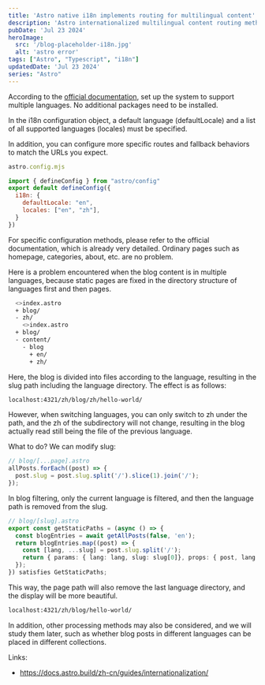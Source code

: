```yaml
---
title: 'Astro native i18n implements routing for multilingual content'
description: 'Astro internationalized multilingual content routing method'
pubDate: 'Jul 23 2024'
heroImage: 
  src: '/blog-placeholder-i18n.jpg'
  alt: 'astro error'
tags: ["Astro", "Typescript", "i18n"]
updatedDate: 'Jul 23 2024'
series: "Astro"
---
```


According to the [official documentation](https://docs.astro.build/zh-cn/guides/internationalization/), set up the system to support multiple languages. No additional packages need to be installed.

In the i18n configuration object, a default language (defaultLocale) and a list of all supported languages (locales) must be specified.

In addition, you can configure more specific routes and fallback behaviors to match the URLs you expect.

```js
astro.config.mjs

import { defineConfig } from "astro/config"
export default defineConfig({
  i18n: {
    defaultLocale: "en",
    locales: ["en", "zh"],
  }
})
```

For specific configuration methods, please refer to the official documentation, which is already very detailed. Ordinary pages such as homepage, categories, about, etc. are no problem.

Here is a problem encountered when the blog content is in multiple languages, because static pages are fixed in the directory structure of languages first and then pages.

```bash
  <>index.astro
  + blog/
  - zh/
    <>index.astro
  + blog/
  - content/
    - blog
      + en/
      + zh/

```

Here, the blog is divided into files according to the language, resulting in the slug path including the language directory. The effect is as follows:

```bash
localhost:4321/zh/blog/zh/hello-world/
```

However, when switching languages, you can only switch to zh under the path, and the zh of the subdirectory will not change, resulting in the blog actually read still being the file of the previous language.

What to do? We can modify slug:

```ts
// blog/[...page].astro
allPosts.forEach((post) => {
  post.slug = post.slug.split('/').slice(1).join('/');
});
````

In blog filtering, only the current language is filtered, and then the language path is removed from the slug.
```ts
// blog/[slug].astro
export const getStaticPaths = (async () => {
  const blogEntries = await getAllPosts(false, 'en');
  return blogEntries.map((post) => {
    const [lang, ...slug] = post.slug.split('/');
    return { params: { lang: lang, slug: slug[0]}, props: { post, lang } };
  });
}) satisfies GetStaticPaths;
````

This way, the page path will also remove the last language directory, and the display will be more beautiful.

```bash
localhost:4321/zh/blog/hello-world/
```

In addition, other processing methods may also be considered, and we will study them later, such as whether blog posts in different languages can be placed in different collections.

Links:
- https://docs.astro.build/zh-cn/guides/internationalization/
